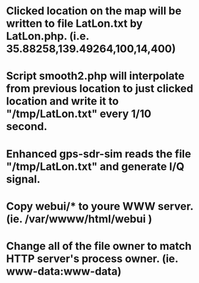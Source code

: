 # Clicked location on the map will be written to file LatLon.txt by LatLon.php. (i.e.  35.88258,139.49264,100,14,400)
# Script smooth2.php will interpolate from previous location to just clicked location and write it to "/tmp/LatLon.txt" every 1/10 second.
# Enhanced gps-sdr-sim reads the file "/tmp/LatLon.txt" and generate I/Q signal.

# Copy webui/* to youre WWW server. (ie. /var/wwww/html/webui )
# Change all of the file owner to match HTTP server's process owner. (ie. www-data:www-data)
